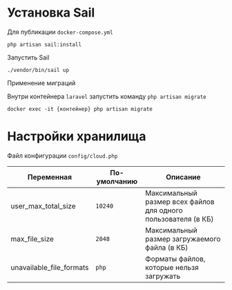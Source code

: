 # Установка Sail

Для публикации `docker-compose.yml`

`php artisan sail:install`

Запустить Sail

`./vendor/bin/sail up`

Применение миграций

Внутри контейнера `laravel` запустить команду `php artisan migrate`

`docker exec -it {контейнер} php artisan migrate`

# Настройки хранилища

Файл конфигурации `config/cloud.php`

|Переменная|По-умолчанию| Описание                                                 |
|----|----|----------------------------------------------------------|
|user_max_total_size|`10240`| Максимальный размер всех файлов для одного пользователя (в КБ) |
|max_file_size|`2048`| Максимальный размер загружаемого файла (в КБ)            |
|unavailable_file_formats|`php`| Форматы файлов, которые нельзя загружать                 |
